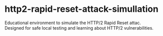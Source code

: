 # http2-rapid-reset-attack-simullation
Educational environment to simulate the HTTP/2 Rapid Reset attac. Designed for safe local testing and learning about HTTP/2 vulnerabilities.
